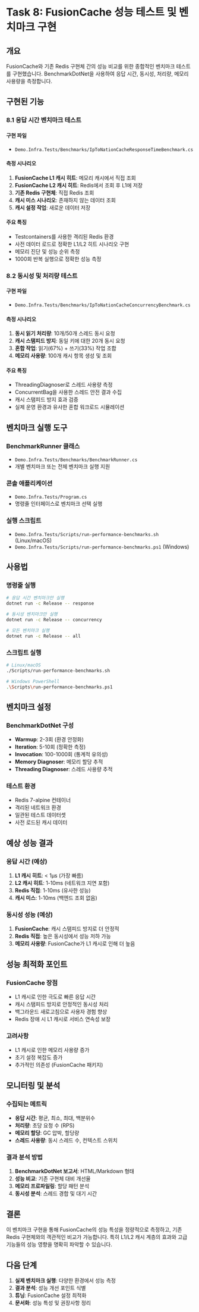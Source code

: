 # Task 8: FusionCache 성능 테스트 및 벤치마크 구현

## 개요

FusionCache와 기존 Redis 구현체 간의 성능 비교를 위한 종합적인 벤치마크 테스트를 구현했습니다. BenchmarkDotNet을 사용하여 응답 시간, 동시성, 처리량, 메모리 사용량을 측정합니다.

## 구현된 기능

### 8.1 응답 시간 벤치마크 테스트

#### 구현 파일
- `Demo.Infra.Tests/Benchmarks/IpToNationCacheResponseTimeBenchmark.cs`

#### 측정 시나리오
1. **FusionCache L1 캐시 히트**: 메모리 캐시에서 직접 조회
2. **FusionCache L2 캐시 히트**: Redis에서 조회 후 L1에 저장
3. **기존 Redis 구현체**: 직접 Redis 조회
4. **캐시 미스 시나리오**: 존재하지 않는 데이터 조회
5. **캐시 설정 작업**: 새로운 데이터 저장

#### 주요 특징
- Testcontainers를 사용한 격리된 Redis 환경
- 사전 데이터 로드로 정확한 L1/L2 히트 시나리오 구현
- 메모리 진단 및 성능 순위 측정
- 1000회 반복 실행으로 정확한 성능 측정

### 8.2 동시성 및 처리량 테스트

#### 구현 파일
- `Demo.Infra.Tests/Benchmarks/IpToNationCacheConcurrencyBenchmark.cs`

#### 측정 시나리오
1. **동시 읽기 처리량**: 10개/50개 스레드 동시 요청
2. **캐시 스탬피드 방지**: 동일 키에 대한 20개 동시 요청
3. **혼합 작업**: 읽기(67%) + 쓰기(33%) 작업 조합
4. **메모리 사용량**: 100개 캐시 항목 생성 및 조회

#### 주요 특징
- ThreadingDiagnoser로 스레드 사용량 측정
- ConcurrentBag을 사용한 스레드 안전 결과 수집
- 캐시 스탬피드 방지 효과 검증
- 실제 운영 환경과 유사한 혼합 워크로드 시뮬레이션

## 벤치마크 실행 도구

### BenchmarkRunner 클래스
- `Demo.Infra.Tests/Benchmarks/BenchmarkRunner.cs`
- 개별 벤치마크 또는 전체 벤치마크 실행 지원

### 콘솔 애플리케이션
- `Demo.Infra.Tests/Program.cs`
- 명령줄 인터페이스로 벤치마크 선택 실행

### 실행 스크립트
- `Demo.Infra.Tests/Scripts/run-performance-benchmarks.sh` (Linux/macOS)
- `Demo.Infra.Tests/Scripts/run-performance-benchmarks.ps1` (Windows)

## 사용법

### 명령줄 실행
```bash
# 응답 시간 벤치마크만 실행
dotnet run -c Release -- response

# 동시성 벤치마크만 실행
dotnet run -c Release -- concurrency

# 모든 벤치마크 실행
dotnet run -c Release -- all
```

### 스크립트 실행
```bash
# Linux/macOS
./Scripts/run-performance-benchmarks.sh

# Windows PowerShell
.\Scripts\run-performance-benchmarks.ps1
```

## 벤치마크 설정

### BenchmarkDotNet 구성
- **Warmup**: 2-3회 (환경 안정화)
- **Iteration**: 5-10회 (정확한 측정)
- **Invocation**: 100-1000회 (통계적 유의성)
- **Memory Diagnoser**: 메모리 할당 추적
- **Threading Diagnoser**: 스레드 사용량 추적

### 테스트 환경
- Redis 7-alpine 컨테이너
- 격리된 네트워크 환경
- 일관된 테스트 데이터셋
- 사전 로드된 캐시 데이터

## 예상 성능 결과

### 응답 시간 (예상)
1. **L1 캐시 히트**: < 1μs (가장 빠름)
2. **L2 캐시 히트**: 1-10ms (네트워크 지연 포함)
3. **Redis 직접**: 1-10ms (유사한 성능)
4. **캐시 미스**: 1-10ms (백엔드 조회 없음)

### 동시성 성능 (예상)
1. **FusionCache**: 캐시 스탬피드 방지로 더 안정적
2. **Redis 직접**: 높은 동시성에서 성능 저하 가능
3. **메모리 사용량**: FusionCache가 L1 캐시로 인해 더 높음

## 성능 최적화 포인트

### FusionCache 장점
- L1 캐시로 인한 극도로 빠른 응답 시간
- 캐시 스탬피드 방지로 안정적인 동시성 처리
- 백그라운드 새로고침으로 사용자 경험 향상
- Redis 장애 시 L1 캐시로 서비스 연속성 보장

### 고려사항
- L1 캐시로 인한 메모리 사용량 증가
- 초기 설정 복잡도 증가
- 추가적인 의존성 (FusionCache 패키지)

## 모니터링 및 분석

### 수집되는 메트릭
- **응답 시간**: 평균, 최소, 최대, 백분위수
- **처리량**: 초당 요청 수 (RPS)
- **메모리 할당**: GC 압박, 할당량
- **스레드 사용량**: 동시 스레드 수, 컨텍스트 스위치

### 결과 분석 방법
1. **BenchmarkDotNet 보고서**: HTML/Markdown 형태
2. **성능 비교**: 기존 구현체 대비 개선율
3. **메모리 프로파일링**: 할당 패턴 분석
4. **동시성 분석**: 스레드 경합 및 대기 시간

## 결론

이 벤치마크 구현을 통해 FusionCache의 성능 특성을 정량적으로 측정하고, 기존 Redis 구현체와의 객관적인 비교가 가능합니다. 특히 L1/L2 캐시 계층의 효과와 고급 기능들의 성능 영향을 명확히 파악할 수 있습니다.

## 다음 단계

1. **실제 벤치마크 실행**: 다양한 환경에서 성능 측정
2. **결과 분석**: 성능 개선 포인트 식별
3. **튜닝**: FusionCache 설정 최적화
4. **문서화**: 성능 특성 및 권장사항 정리